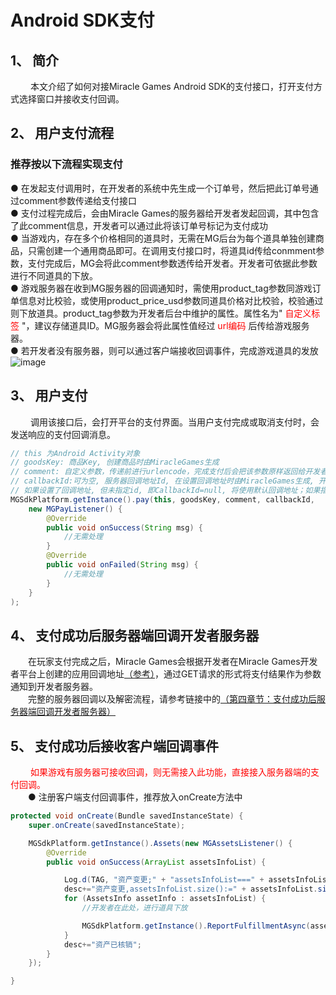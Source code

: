 # Android SDK支付

## 1、 简介
　　 本文介绍了如何对接Miracle Games Android SDK的支付接口，打开支付方式选择窗口并接收支付回调。

## 2、 用户支付流程
### 推荐按以下流程实现支付
●  在发起支付调用时，在开发者的系统中先生成一个订单号，然后把此订单号通过comment参数传递给支付接口<br>
● 支付过程完成后，会由Miracle Games的服务器给开发者发起回调，其中包含了此comment信息，开发者可以通过此将该订单号标记为支付成功<br>
●  当游戏内，存在多个价格相同的道具时，无需在MG后台为每个道具单独创建商品，只需创建一个通用商品即可。在调用支付接口时，将道具id传给conmment参数，支付完成后，MG会将此comment参数透传给开发者。开发者可依据此参数进行不同道具的下放。<br>
●  游戏服务器在收到MG服务器的回调通知时，需使用product_tag参数同游戏订单信息对比校验，或使用product_price_usd参数同道具价格对比校验，校验通过则下放道具。product_tag参数为开发者后台中维护的属性。属性名为"<span  style="color:#FF0000"> 自定义标签 </span>"，建议存储道具ID。MG服务器会将此属性值经过<span style="color:#FF0000"> url编码 </span>后传给游戏服务器。<br>
●  若开发者没有服务器，则可以通过客户端接收回调事件，完成游戏道具的发放<br>
![image](https://doc.mguwp.net/images/uwppayment_05.png)

## 3、 用户支付
　　 调用该接口后，会打开平台的支付界面。当用户支付完成或取消支付时，会发送响应的支付回调消息。
```java
// this 为Android Activity对象	
// goodsKey: 商品Key, 创建商品时由MiracleGames生成 
// comment: 自定义参数，传递前进行urlencode，完成支付后会把该参数原样返回给开发者。
// callbackId:可为空, 服务器回调地址Id, 在设置回调地址时由MiracleGames生成, 开发者可以设置多个回调地址, 该笔交易将会给指定Id的回调地址发起支付成功的回调
// 如果设置了回调地址, 但未指定id, 即CallbackId=null, 将使用默认回调地址；如果指定了Id, 但该Id不存在, 将不能支付。如果不使用服务器回调, 请忽略该属性。
MGSdkPlatform.getInstance().pay(this, goodsKey, comment, callbackId,
	new MGPayListener() { 
		@Override
		public void onSuccess(String msg) {
			//无需处理
		}
		@Override
		public void onFailed(String msg) {
			//无需处理
		}
	}
);
```

## 4、 支付成功后服务器端回调开发者服务器
　　在玩家支付完成之后，Miracle Games会根据开发者在Miracle Games开发者平台上创建的应用回调地址[（参考）](https://doc.mguwp.net/appcallback.html)，通过GET请求的形式将支付结果作为参数通知到开发者服务器。<br>
　　完整的服务器回调以及解密流程，请参考链接中的[（第四章节：支付成功后服务器端回调开发者服务器）](https://doc.mguwp.net/androidpayment.html)
## 5、 支付成功后接收客户端回调事件
　　<span style="color:#FF0000"> 如果游戏有服务器可接收回调，则无需接入此功能，直接接入服务器端的支付回调。 </span><br>
　　● 注册客户端支付回调事件，推荐放入onCreate方法中
```java
protected void onCreate(Bundle savedInstanceState) {
	super.onCreate(savedInstanceState);

	MGSdkPlatform.getInstance().Assets(new MGAssetsListener() {
		@Override
		public void onSuccess(ArrayList assetsInfoList) {

			Log.d(TAG, "资产变更;" + "assetsInfoList===" + assetsInfoList.size());
			desc+="资产变更,assetsInfoList.size():=" + assetsInfoList.size()+"\n";
			for (AssetsInfo assetInfo : assetsInfoList) {
				//开发者在此处，进行道具下放

				MGSdkPlatform.getInstance().ReportFulfillmentAsync(assetInfo);//报告核销
			}
			desc+="资产已核销";
		}
	});

}
```
